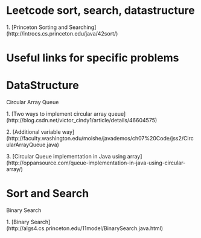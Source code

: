 # Leetcode sort, search, datastructure
<p>1. [Princeton Sorting and Searching] (http://introcs.cs.princeton.edu/java/42sort/)

# Useful links for specific problems

# DataStructure
<p>Circular Array Queue
<p>1. [Two ways to implement circular array queue] (http://blog.csdn.net/victor_cindy1/article/details/46604575)
<p>2. [Additional variable way] (http://faculty.washington.edu/moishe/javademos/ch07%20Code/jss2/CircularArrayQueue.java)
<p>3. [Circular Queue implementation in Java using array] (http://oppansource.com/queue-implementation-in-java-using-circular-array/)

# Sort and Search
<p>Binary Search
<p>1. [Binary Search] (http://algs4.cs.princeton.edu/11model/BinarySearch.java.html)
